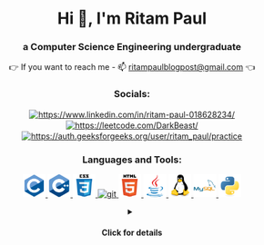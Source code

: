 <h1 align="center">Hi 👋, I'm Ritam Paul</h1>
<h3 align="center">a Computer Science Engineering undergraduate</h3>

<p align="center">👉 If you want to reach me - 📫
<a href="" target="blank">ritampaulblogpost@gmail.com</a> 👈
</p>

<h3 align="center">Socials:</h3>
<p align="center">
<a href="https://www.linkedin.com/in/ritam-paul-018628234/" target="blank"><img align="center" src="https://raw.githubusercontent.com/rahuldkjain/github-profile-readme-generator/master/src/images/icons/Social/linked-in-alt.svg" alt="https://www.linkedin.com/in/ritam-paul-018628234/" height="30" width="40" /></a>
<a href="https://www.leetcode.com/DarkBeast/" target="blank"><img align="center" src="https://raw.githubusercontent.com/rahuldkjain/github-profile-readme-generator/master/src/images/icons/Social/leet-code.svg" alt="https://leetcode.com/DarkBeast/" height="30" width="40" /></a>
<a href="https://auth.geeksforgeeks.org/user/ritam_paul/practice" target="blank"><img align="center" src="https://raw.githubusercontent.com/rahuldkjain/github-profile-readme-generator/master/src/images/icons/Social/geeks-for-geeks.svg" alt="https://auth.geeksforgeeks.org/user/ritam_paul/practice" height="30" width="40" /></a>
</p>

<h3 align="center">Languages and Tools:</h3>
<p align="center">
<a href="https://www.cprogramming.com/" target="_blank" rel="noreferrer"> <img src="https://raw.githubusercontent.com/devicons/devicon/master/icons/c/c-original.svg" alt="c" width="40" height="40"/> </a> <a href="https://www.w3schools.com/cpp/" target="_blank" rel="noreferrer"> <img src="https://raw.githubusercontent.com/devicons/devicon/master/icons/cplusplus/cplusplus-original.svg" alt="cplusplus" width="40" height="40"/> </a> <a href="https://www.w3schools.com/css/" target="_blank" rel="noreferrer"> <img src="https://raw.githubusercontent.com/devicons/devicon/master/icons/css3/css3-original-wordmark.svg" alt="css3" width="40" height="40"/> </a> <a href="https://git-scm.com/" target="_blank" rel="noreferrer"> <img src="https://www.vectorlogo.zone/logos/git-scm/git-scm-icon.svg" alt="git" width="40" height="40"/> </a> <a href="https://www.w3.org/html/" target="_blank" rel="noreferrer"> <img src="https://raw.githubusercontent.com/devicons/devicon/master/icons/html5/html5-original-wordmark.svg" alt="html5" width="40" height="40"/> </a> <a href="https://www.java.com" target="_blank" rel="noreferrer"> <img src="https://raw.githubusercontent.com/devicons/devicon/master/icons/java/java-original.svg" alt="java" width="40" height="40"/> </a> <a href="https://www.linux.org/" target="_blank" rel="noreferrer"> <img src="https://raw.githubusercontent.com/devicons/devicon/master/icons/linux/linux-original.svg" alt="linux" width="40" height="40"/> </a> <a href="https://www.mysql.com/" target="_blank" rel="noreferrer"> <img src="https://raw.githubusercontent.com/devicons/devicon/master/icons/mysql/mysql-original-wordmark.svg" alt="mysql" width="40" height="40"/> </a> <a href="https://www.python.org" target="_blank" rel="noreferrer"> <img src="https://raw.githubusercontent.com/devicons/devicon/master/icons/python/python-original.svg" alt="python" width="40" height="40"/> </a>
</p>

<details>
  <summary align="center"><h4>Click for details</h4></summary>
  <p align="center">
    <img align="center" src="https://stats.quine.sh/Beast/github?theme=darkhttps://quine.sh?utm_source=widgets&utm_campaign=Beast" alt="quine stats" height=auto width=auto/>
    <br>
    <br>
    <img align="center" src="https://github-readme-stats.vercel.app/api?username=ritampaul&show_icons=true&locale=en" alt="stats"/>
    <img align="center" src="https://github-readme-stats.vercel.app/api/top-langs?username=ritampaul&show_icons=true&locale=en&layout=compact" alt="languages" width="355" height=auto/>
    <br>
    <br>
    <img align="center" src="https://myreadme.vercel.app/api/embed/RitamPaul?panels=userstatistics,toplanguages,commitgraph" alt="statslanguagesgraph" height=auto width=auto/>
    <br>
    <br>
    <img align="center" src="https://stats.quine.sh/Beast/languages-over-time?theme=darkhttps://quine.sh?utm_source=widgets&utm_campaign=Beast" alt="quine languages" height=auto width=auto/>
    <br>
    <br>
    <img align="center" src="https://stats.quine.sh/Beast/topics-over-time?theme=darkhttps://quine.sh?utm_source=widgets&utm_campaign=Beast" alt="quine topics" width=auto height=auto/>
  </p>

  [![An image of @ritampaul's Holopin badges, which is a link to view their full Holopin profile](https://holopin.me/ritampaul)](https://holopin.io/@ritampaul)
</details>
